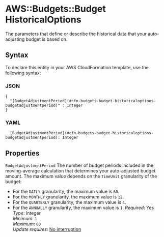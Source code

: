 # AWS::Budgets::Budget HistoricalOptions<a name="aws-properties-budgets-budget-historicaloptions"></a>

The parameters that define or describe the historical data that your auto\-adjusting budget is based on\.

## Syntax<a name="aws-properties-budgets-budget-historicaloptions-syntax"></a>

To declare this entity in your AWS CloudFormation template, use the following syntax:

### JSON<a name="aws-properties-budgets-budget-historicaloptions-syntax.json"></a>

```
{
  "[BudgetAdjustmentPeriod](#cfn-budgets-budget-historicaloptions-budgetadjustmentperiod)" : Integer
}
```

### YAML<a name="aws-properties-budgets-budget-historicaloptions-syntax.yaml"></a>

```
  [BudgetAdjustmentPeriod](#cfn-budgets-budget-historicaloptions-budgetadjustmentperiod): Integer
```

## Properties<a name="aws-properties-budgets-budget-historicaloptions-properties"></a>

`BudgetAdjustmentPeriod`  <a name="cfn-budgets-budget-historicaloptions-budgetadjustmentperiod"></a>
The number of budget periods included in the moving\-average calculation that determines your auto\-adjusted budget amount\. The maximum value depends on the `TimeUnit` granularity of the budget:  
+ For the `DAILY` granularity, the maximum value is `60`\.
+ For the `MONTHLY` granularity, the maximum value is `12`\.
+ For the `QUARTERLY` granularity, the maximum value is `4`\.
+ For the `ANNUALLY` granularity, the maximum value is `1`\.
*Required*: Yes  
*Type*: Integer  
*Minimum*: `1`  
*Maximum*: `60`  
*Update requires*: [No interruption](https://docs.aws.amazon.com/AWSCloudFormation/latest/UserGuide/using-cfn-updating-stacks-update-behaviors.html#update-no-interrupt)